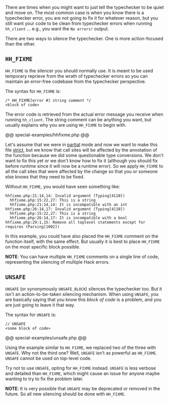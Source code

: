 There are times when you might want to just tell the typechecker to be quiet and move on. The most common case is when you know there is a typechecker error, you are not going to fix it for whatever reason, but you still want your code to be clean from typechecker errors when running `hh_client` ... e.g., you want the `No errors!` output.

There are two ways to silence the typechecker. One is more action-focused than the other.

## `HH_FIXME`

`HH_FIXME` is the silencer you should normally use. It is meant to be used temporary reprieve from the wrath of typechecker errors so you can maintain an error-free codebase from the typechecker perspective.

The syntax for `HH_FIXME` is:

```
/* HH_FIXME[error #] string comment */
<block of code>
```

The error code is retrieved from the actual error message you receive when running `hh_client`. The string comment can be anything you want, but usually explains why you are using `HH_FIXME` to begin with.

@@ special-examples/hhfixme.php @@

Let's assume that we were in [partial](./modes.md#partial) mode and now we want to make this file [strict](./modes.md#strict), but we know that call sites will be affected by the annotation of the function because we did some questionable type conversions. We don't want to fix this yet or we don't know how to fix it (although you should fix before runtime since it will now be a runtime error). So we apply `HH_FIXME` to all the call sites that were affected by the change so that you or someone else knows that they need to be fixed. 

Without `HH_FIXME`, you would have seen something like:

```
hhfixme.php:21:14,14: Invalid argument (Typing[4110])
  hhfixme.php:15:22,27: This is a string
  hhfixme.php:21:14,14: It is incompatible with an int
hhfixme.php:26:14,17: Invalid argument (Typing[4110])
  hhfixme.php:15:22,27: This is a string
  hhfixme.php:26:14,17: It is incompatible with a bool
hhfixme.php:29:1,15: Remove all toplevel statements except for requires (Parsing[1002])
```

In this example, you could have also placed the `HH_FIXME` comment on the function itself, with the same effect. But usually it is best to place `HH_FIXME` on the most specific block possible.

**NOTE**: You can have multiple `HH_FIXME` comments on a single line of code, representing the silencing of multiple Hack errors. 

## `UNSAFE`

`UNSAFE` (or synonymously `UNSAFE_BLOCK`) silences the typechecker too. But it isn't an action-to-be-taken silencing mechanism. When using `UNSAFE`, you are basically saying that you know this *block of code* is a problem, and you are just going to leave it that way. 

The syntax for `UNSAFE` is:

```
// UNSAFE
<some block of code>
```

@@ special-examples/unsafe.php @@

Using the example similar to `HH_FIXME`, we replaced two of the three with `UNSAFE`. Why not the third one? Well, `UNSAFE` isn't as powerful as `HH_FIXME`. `UNSAFE` cannot be used on top-level code.

Try not to use `UNSAFE`, opting for `HH_FIXME` instead. `UNSAFE` is less verbose and detailed than `HH_FIXME`, which might cause an issue for anyone maybe wanting to try to fix the problem later.

**NOTE**: It is very possible that `UNSAFE` may be deprecated or removed in the future. So all new silencing should be done with `HH_FIXME`.
